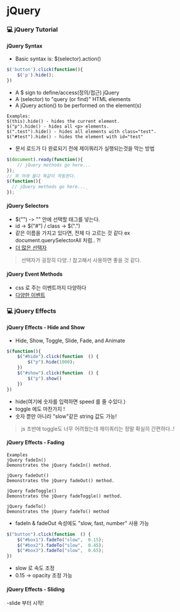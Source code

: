 # jQuery

### 💻 jQuery Tutorial
#### jQuery Syntax

- Basic syntax is: $(selector).action()

```javascript
$('button').click(function(){
	$('p').hide();
})
```

- A $ sign to define/access(정의/접근) jQuery
- A (selector) to "query (or find)" HTML elements
- A jQuery action() to be performed on the element(s)

```
Examples:
$(this).hide() - hides the current element.
$("p").hide() - hides all <p> elements.
$(".test").hide() - hides all elements with class="test".
$("#test").hide() - hides the element with id="test"
```

  - 문서 로드가 다 완료되기 전에 제이쿼리가 실행되는것을 막는 방법
 
```javascript
$(document).ready(function(){
	// jQuery methods go here...
});
// 위 아래 둘다 똑같이 작동한다.
$(function(){  
  // jQuery methods go here..._  
});
```

####  jQuery  Selectors
- $("") -> "" 안에 선택할 태그를 넣는다.
- id ->  $("#") / class -> $(".")
- 같은 이름을 가지고 있다면, 전체 다 고르는 것 같다 ex  document.querySelectorAll 처럼.. ?!
- [더 많은 선택자](https://www.w3schools.com/jquery/jquery_selectors.asp)
> 선택자가 굉장히 다양..! 참고해서 사용하면 좋을 것 같다.

#### jQuery  Event Methods
- css 로 주는 이벤트까지 다양하다
- [다양한 이벤트](https://www.w3schools.com/jquery/jquery_events.asp)

###  💻 jQuery Effects
####  jQuery Effects -  Hide and Show
- Hide, Show, Toggle, Slide, Fade, and Animate

```javascript
$(function(){
	$("#hide").click(function  () {
		$("p").hide(1000);
	})
	$("#show").click(function  () {
		$("p").show()
	})
})
```

- hide(여기에 숫자를 입력하면 speed 를 줄 수있다.)
- toggle 에도 마찬가지 ! 
- 숫자 뿐만 아니라 "slow"같은 string 값도 가능!

> js 초반에 toggle도 너무 어려웠는데 제이쿼리는 정말 확실히 간편하다..!

####  jQuery Effects -  Fading

```
Examples
jQuery fadeIn()
Demonstrates the jQuery fadeIn() method.

jQuery fadeOut()
Demonstrates the jQuery fadeOut() method.

jQuery fadeToggle()
Demonstrates the jQuery fadeToggle() method.

jQuery fadeTo()
Demonstrates the jQuery fadeTo() method
 ```

- fadeIn & fadeOut 속성에도 "slow, fast, number" 사용 가능

```javascript
$("button").click(function  () {
	$("#box1").fadeTo("slow",  0.15);
	$("#box2").fadeTo("slow",  0.45);
	$("#box3").fadeTo("slow",  0.65);
})
```

- slow 로 속도 조정 
- 0.15 -> opacity 조정 가능

#### jQuery Effects -  Sliding
-slide 부터 시작!